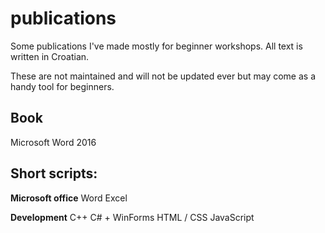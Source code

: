 # publications

Some publications I've made mostly for beginner workshops. All text is written in Croatian.

These are not maintained and will not be updated ever but may come as a handy tool for beginners.

## Book
Microsoft Word 2016

## Short scripts:

<b>Microsoft office</b>
Word
Excel


<b>Development</b>
C++
C# + WinForms
HTML / CSS
JavaScript
